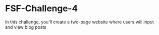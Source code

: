 # FSF-Challenge-4
In this challenge, you'll create a two-page website where users will input and view blog posts
